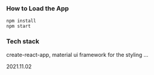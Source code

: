 ### How to Load the App
```
npm install
npm start
```
### Tech stack
create-react-app,
material ui framework for the styling
...

2021.11.02